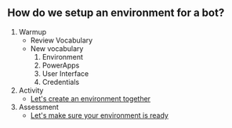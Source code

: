 ## How do we setup an environment for a bot?

1. Warmup
     - Review Vocabulary
     - New vocabulary
        1. Environment
        2. PowerApps
        3. User Interface
        4. Credentials
2. Activity
     - [Let's create an environment together](./activity.md/)
3. Assessment
    - [Let's make sure your environment is ready](./assess.md/)

